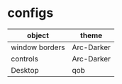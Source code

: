 # configs

| object         | theme      |
|----------------|------------|
| window borders | Arc-Darker |
| controls       | Arc-Darker |
| Desktop        | qob        |
